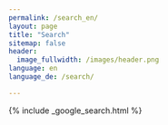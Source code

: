 ```yaml
---
permalink: /search_en/
layout: page
title: "Search"
sitemap: false
header:
  image_fullwidth: /images/header.png
language: en 
language_de: /search/

---
```


{% include _google_search.html %}
